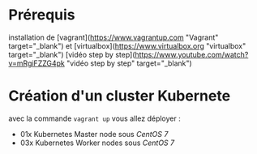 # Prérequis 
installation de [vagrant](https://www.vagrantup.com "Vagrant" target="_blank") et [virtualbox](https://www.virtualbox.org "virtualbox" target="_blank")
[vidéo step by step](https://www.youtube.com/watch?v=mRgiFZZG4pk "vidéo step by step" target="_blank")

# Création d'un cluster Kubernete
avec la commande ```vagrant up``` vous allez déployer : 
- 01x Kubernetes Master node sous _CentOS 7_ 
- 03x Kubernetes Worker nodes sous _CentOS 7_ 